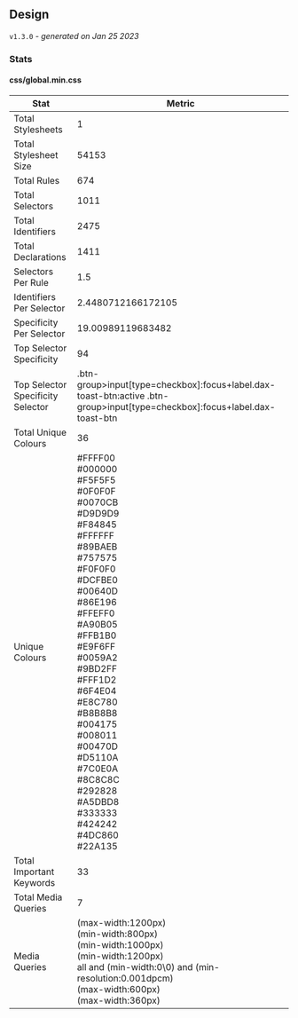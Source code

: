 ## Design
`v1.3.0` - *generated on Jan 25 2023*
### Stats
#### css/global.min.css
|Stat|Metric|
|---|---|
|Total Stylesheets|1|
|Total Stylesheet Size|54153|
|Total Rules|674|
|Total Selectors|1011|
|Total Identifiers|2475|
|Total Declarations|1411|
|Selectors Per Rule|1.5|
|Identifiers Per Selector|2.4480712166172105|
|Specificity Per Selector|19.00989119683482|
|Top Selector Specificity|94|
|Top Selector Specificity Selector|.btn-group>input[type=checkbox]:focus+label.dax-toast-btn:active .btn-group>input[type=checkbox]:focus+label.dax-toast-btn|
|Total Unique Colours|36|
|Unique Colours|#FFFF00<br/>#000000<br/>#F5F5F5<br/>#0F0F0F<br/>#0070CB<br/>#D9D9D9<br/>#F84845<br/>#FFFFFF<br/>#89BAEB<br/>#757575<br/>#F0F0F0<br/>#DCFBE0<br/>#00640D<br/>#86E196<br/>#FFEFF0<br/>#A90B05<br/>#FFB1B0<br/>#E9F6FF<br/>#0059A2<br/>#9BD2FF<br/>#FFF1D2<br/>#6F4E04<br/>#E8C780<br/>#B8B8B8<br/>#004175<br/>#008011<br/>#00470D<br/>#D5110A<br/>#7C0E0A<br/>#8C8C8C<br/>#292828<br/>#A5DBD8<br/>#333333<br/>#424242<br/>#4DC860<br/>#22A135|
|Total Important Keywords|33|
|Total Media Queries|7|
|Media Queries|(max-width:1200px)<br/>(min-width:800px)<br/>(min-width:1000px)<br/>(min-width:1200px)<br/>all and (min-width:0\0) and (min-resolution:0.001dpcm)<br/>(max-width:600px)<br/>(max-width:360px)|